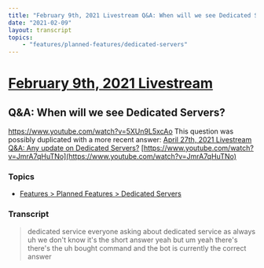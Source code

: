 ```yaml
---
title: "February 9th, 2021 Livestream Q&A: When will we see Dedicated Servers?"
date: "2021-02-09"
layout: transcript
topics:
    - "features/planned-features/dedicated-servers"
---
```

# [February 9th, 2021 Livestream](../2021-02-09.md)
## Q&A: When will we see Dedicated Servers?
https://www.youtube.com/watch?v=5XUn9L5xcAo
This question was possibly duplicated with a more recent answer: [April 27th, 2021 Livestream Q&A: Any update on Dedicated Servers?](./yt-JmrA7qHuTNo.md) [https://www.youtube.com/watch?v=JmrA7qHuTNo](https://www.youtube.com/watch?v=JmrA7qHuTNo)


### Topics
* [Features > Planned Features > Dedicated Servers](../topics/features/planned-features/dedicated-servers.md)

### Transcript

> dedicated service everyone asking about dedicated service as always uh we don't know it's the short answer yeah but um yeah there's there's the uh bought command and the bot is currently the correct answer
